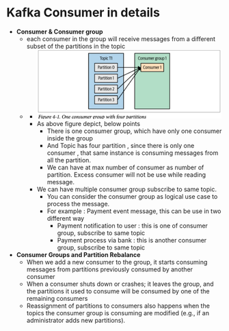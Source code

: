 # Kafka Consumer in details 
* **Consumer & Consumer group**
  * each consumer in the group will receive messages from a different subset of the partitions in the topic
  * * ![](../diagram/consumer_architecture.png)
    * As above figure depict, below points
      * There is one consumer group, which have only one consumer inside the group
      * And Topic has four partition , since there is only one consumer , that same instance is consuming messages from all the partition.
      * We can have at max number of consumer as number of partition. Excess consumer will not be use while reading message.
    * We can have multiple consumer group subscribe to same topic.
      * You can consider the consumer group as logical use case to process the message.
      * For example : Payment event message, this can be use in two different way
        * Payment notification to user : this is one of consumer group, subscribe to same topic
        * Payment process via bank : this is another consumer group, subscribe to same topic
* **Consumer Groups and Partition Rebalance**
  * When we add a new consumer to the group, it starts consuming messages from partitions previously consumed by another consumer
  * When a consumer shuts down or crashes; it leaves the group, and the partitions it used to consume will be consumed by one of the remaining consumers
  * Reassignment of partitions to consumers also happens when the topics the consumer group is consuming are modified (e.g., if an administrator adds new partitions).
      
